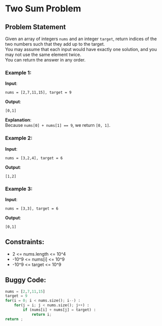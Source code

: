 
# Two Sum Problem

## Problem Statement

Given an array of integers `nums` and an integer `target`, return indices of the two numbers such that they add up to the target.  
You may assume that each input would have exactly one solution, and you may not use the same element twice.  
You can return the answer in any order.

### Example 1:

**Input**:  
```
nums = [2,7,11,15], target = 9
```  
**Output**:  
```
[0,1]
```  
**Explanation**:  
Because `nums[0] + nums[1] == 9`, we return `[0, 1]`.

### Example 2:

**Input**:  
```
nums = [3,2,4], target = 6
```  
**Output**:  
```
[1,2]
```  

### Example 3:

**Input**:  
```
nums = [3,3], target = 6
```  
**Output**:  
```
[0,1]
```

## Constraints:

- 2 <= nums.length <= 10^4
- -10^9 <= nums[i] <= 10^9
- -10^9 <= target <= 10^9

## Buggy Code:
```python
nums = [2,7,11,15]
target = 9
for(i = 0; i < nums.size(); i--) :
    for(j = i; j < nums.size(); j++) :
        if (nums[i] + nums[j] = target) :
            return i;
return ;
```


